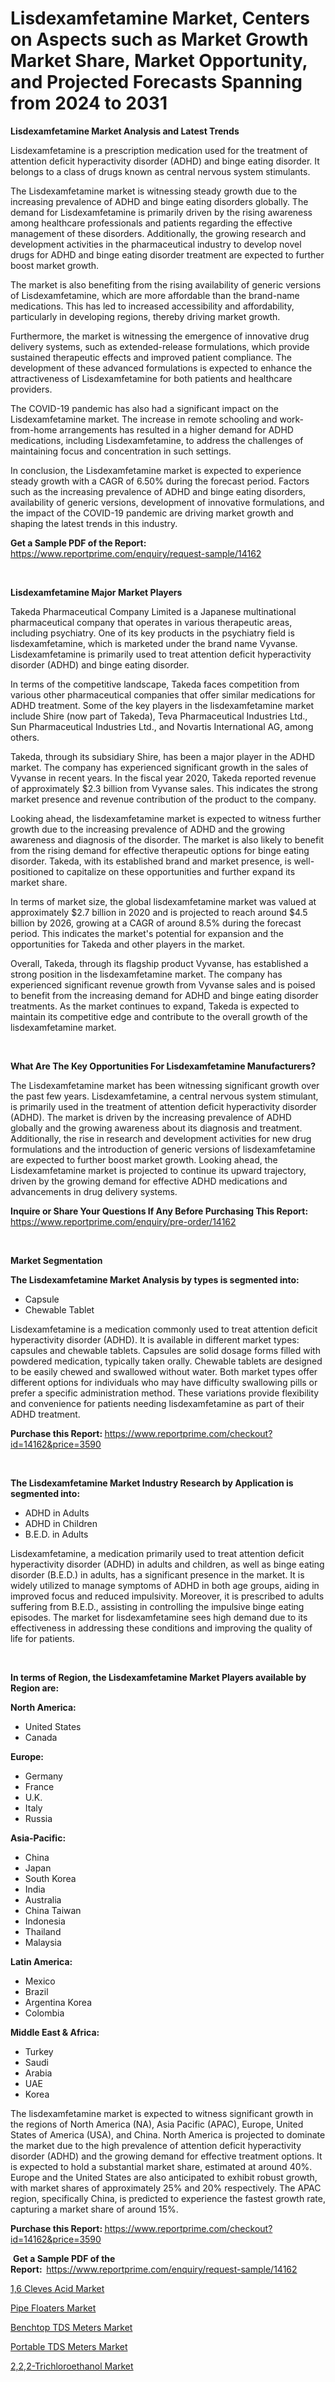 <p><h1>Lisdexamfetamine Market, Centers on Aspects such as Market Growth Market Share, Market Opportunity, and Projected Forecasts Spanning from 2024 to 2031</h1></p><p><strong>Lisdexamfetamine Market Analysis and Latest Trends</strong></p>
<p><p>Lisdexamfetamine is a prescription medication used for the treatment of attention deficit hyperactivity disorder (ADHD) and binge eating disorder. It belongs to a class of drugs known as central nervous system stimulants.</p><p>The Lisdexamfetamine market is witnessing steady growth due to the increasing prevalence of ADHD and binge eating disorders globally. The demand for Lisdexamfetamine is primarily driven by the rising awareness among healthcare professionals and patients regarding the effective management of these disorders. Additionally, the growing research and development activities in the pharmaceutical industry to develop novel drugs for ADHD and binge eating disorder treatment are expected to further boost market growth.</p><p>The market is also benefiting from the rising availability of generic versions of Lisdexamfetamine, which are more affordable than the brand-name medications. This has led to increased accessibility and affordability, particularly in developing regions, thereby driving market growth.</p><p>Furthermore, the market is witnessing the emergence of innovative drug delivery systems, such as extended-release formulations, which provide sustained therapeutic effects and improved patient compliance. The development of these advanced formulations is expected to enhance the attractiveness of Lisdexamfetamine for both patients and healthcare providers.</p><p>The COVID-19 pandemic has also had a significant impact on the Lisdexamfetamine market. The increase in remote schooling and work-from-home arrangements has resulted in a higher demand for ADHD medications, including Lisdexamfetamine, to address the challenges of maintaining focus and concentration in such settings.</p><p>In conclusion, the Lisdexamfetamine market is expected to experience steady growth with a CAGR of 6.50% during the forecast period. Factors such as the increasing prevalence of ADHD and binge eating disorders, availability of generic versions, development of innovative formulations, and the impact of the COVID-19 pandemic are driving market growth and shaping the latest trends in this industry.</p></p>
<p><strong>Get a Sample PDF of the Report:&nbsp;</strong> <a href="https://www.reportprime.com/enquiry/request-sample/14162">https://www.reportprime.com/enquiry/request-sample/14162</a></p>
<p>&nbsp;</p>
<p><strong>Lisdexamfetamine Major Market Players</strong></p>
<p><p>Takeda Pharmaceutical Company Limited is a Japanese multinational pharmaceutical company that operates in various therapeutic areas, including psychiatry. One of its key products in the psychiatry field is lisdexamfetamine, which is marketed under the brand name Vyvanse. Lisdexamfetamine is primarily used to treat attention deficit hyperactivity disorder (ADHD) and binge eating disorder.</p><p>In terms of the competitive landscape, Takeda faces competition from various other pharmaceutical companies that offer similar medications for ADHD treatment. Some of the key players in the lisdexamfetamine market include Shire (now part of Takeda), Teva Pharmaceutical Industries Ltd., Sun Pharmaceutical Industries Ltd., and Novartis International AG, among others.</p><p>Takeda, through its subsidiary Shire, has been a major player in the ADHD market. The company has experienced significant growth in the sales of Vyvanse in recent years. In the fiscal year 2020, Takeda reported revenue of approximately $2.3 billion from Vyvanse sales. This indicates the strong market presence and revenue contribution of the product to the company.</p><p>Looking ahead, the lisdexamfetamine market is expected to witness further growth due to the increasing prevalence of ADHD and the growing awareness and diagnosis of the disorder. The market is also likely to benefit from the rising demand for effective therapeutic options for binge eating disorder. Takeda, with its established brand and market presence, is well-positioned to capitalize on these opportunities and further expand its market share.</p><p>In terms of market size, the global lisdexamfetamine market was valued at approximately $2.7 billion in 2020 and is projected to reach around $4.5 billion by 2026, growing at a CAGR of around 8.5% during the forecast period. This indicates the market's potential for expansion and the opportunities for Takeda and other players in the market.</p><p>Overall, Takeda, through its flagship product Vyvanse, has established a strong position in the lisdexamfetamine market. The company has experienced significant revenue growth from Vyvanse sales and is poised to benefit from the increasing demand for ADHD and binge eating disorder treatments. As the market continues to expand, Takeda is expected to maintain its competitive edge and contribute to the overall growth of the lisdexamfetamine market.</p></p>
<p>&nbsp;</p>
<p><strong>What Are The Key Opportunities For Lisdexamfetamine Manufacturers?</strong></p>
<p><p>The Lisdexamfetamine market has been witnessing significant growth over the past few years. Lisdexamfetamine, a central nervous system stimulant, is primarily used in the treatment of attention deficit hyperactivity disorder (ADHD). The market is driven by the increasing prevalence of ADHD globally and the growing awareness about its diagnosis and treatment. Additionally, the rise in research and development activities for new drug formulations and the introduction of generic versions of lisdexamfetamine are expected to further boost market growth. Looking ahead, the Lisdexamfetamine market is projected to continue its upward trajectory, driven by the growing demand for effective ADHD medications and advancements in drug delivery systems.</p></p>
<p><strong>Inquire or Share Your Questions If Any Before Purchasing This Report:</strong> <a href="https://www.reportprime.com/enquiry/pre-order/14162">https://www.reportprime.com/enquiry/pre-order/14162</a></p>
<p>&nbsp;</p>
<p><strong>Market Segmentation</strong></p>
<p><strong>The Lisdexamfetamine Market Analysis by types is segmented into:</strong></p>
<p><ul><li>Capsule</li><li>Chewable Tablet</li></ul></p>
<p><p>Lisdexamfetamine is a medication commonly used to treat attention deficit hyperactivity disorder (ADHD). It is available in different market types: capsules and chewable tablets. Capsules are solid dosage forms filled with powdered medication, typically taken orally. Chewable tablets are designed to be easily chewed and swallowed without water. Both market types offer different options for individuals who may have difficulty swallowing pills or prefer a specific administration method. These variations provide flexibility and convenience for patients needing lisdexamfetamine as part of their ADHD treatment.</p></p>
<p><strong>Purchase this Report:&nbsp;</strong><a href="https://www.reportprime.com/checkout?id=14162&price=3590">https://www.reportprime.com/checkout?id=14162&price=3590</a></p>
<p>&nbsp;</p>
<p><strong>The Lisdexamfetamine Market Industry Research by Application is segmented into:</strong></p>
<p><ul><li>ADHD in Adults</li><li>ADHD in Children</li><li>B.E.D. in Adults</li></ul></p>
<p><p>Lisdexamfetamine, a medication primarily used to treat attention deficit hyperactivity disorder (ADHD) in adults and children, as well as binge eating disorder (B.E.D.) in adults, has a significant presence in the market. It is widely utilized to manage symptoms of ADHD in both age groups, aiding in improved focus and reduced impulsivity. Moreover, it is prescribed to adults suffering from B.E.D., assisting in controlling the impulsive binge eating episodes. The market for lisdexamfetamine sees high demand due to its effectiveness in addressing these conditions and improving the quality of life for patients.</p></p>
<p>&nbsp;</p>
<p><strong>In terms of Region, the Lisdexamfetamine Market Players available by Region are:</strong></p>
<p>
    <p> <strong> North America: </strong>
        <ul>
            <li>United States</li>
            <li>Canada</li>
        </ul>
        </p> 
    <p> <strong> Europe: </strong>
        <ul>
            <li>Germany</li>
            <li>France</li>
            <li>U.K.</li>
            <li>Italy</li>
            <li>Russia</li>
        </ul>
        </p> 
    <p> <strong> Asia-Pacific: </strong>
        <ul>
            <li>China</li>
            <li>Japan</li>
            <li>South Korea</li>
            <li>India</li>
            <li>Australia</li>
            <li>China Taiwan</li>
            <li>Indonesia</li>
            <li>Thailand</li>
            <li>Malaysia</li>
        </ul>
        </p> 
    <p> <strong> Latin America: </strong>
        <ul>
            <li>Mexico</li>
            <li>Brazil</li>
            <li>Argentina Korea</li>
            <li>Colombia</li>
        </ul>
        </p> 
    <p> <strong> Middle East & Africa: </strong>
        <ul>
            <li>Turkey</li>
            <li>Saudi</li>
            <li>Arabia</li>
            <li>UAE</li>
            <li>Korea</li>
        </ul>
    </p>
    </p>
<p><p>The lisdexamfetamine market is expected to witness significant growth in the regions of North America (NA), Asia Pacific (APAC), Europe, United States of America (USA), and China. North America is projected to dominate the market due to the high prevalence of attention deficit hyperactivity disorder (ADHD) and the growing demand for effective treatment options. It is expected to hold a substantial market share, estimated at around 40%. Europe and the United States are also anticipated to exhibit robust growth, with market shares of approximately 25% and 20% respectively. The APAC region, specifically China, is predicted to experience the fastest growth rate, capturing a market share of around 15%.</p></p>
<p><strong>Purchase this Report: </strong><a href="https://www.reportprime.com/checkout?id=14162&price=3590">https://www.reportprime.com/checkout?id=14162&price=3590</a></p>
<p>&nbsp;<strong>Get a Sample PDF of the Report:&nbsp;&nbsp;</strong><a href="https://www.reportprime.com/enquiry/request-sample/14162">https://www.reportprime.com/enquiry/request-sample/14162</a></p>
<p><strong></strong></p>
<p><p><a href="https://www.linkedin.com/pulse/16-cleves-acid-market-goal-estimating-size-future-growth-potential-lewre?trackingId=4f24uZt2SI6j%2FDwz71zAWQ%3D%3D">1,6 Cleves Acid Market</a></p><p><a href="https://www.linkedin.com/pulse/pipe-floaters-market-centers-aspects-growth-share-opportunity-dgp0e?trackingId=qORQZKtlTZ%2BUna3PV3KaHA%3D%3D">Pipe Floaters Market</a></p><p><a href="https://medium.com/@emmyrolfson8689/benchtop-tds-meters-market-comprehensive-assessment-by-type-application-and-geography-a0cfa16626b9">Benchtop TDS Meters Market</a></p><p><a href="https://medium.com/@emmyrolfson8689/portable-tds-meters-nbsp-market-focuses-on-market-share-size-and-projected-forecast-till-2030-ff7843a6b2e0">Portable TDS Meters Market</a></p><p><a href="https://www.linkedin.com/pulse/222-trichloroethanol-market-size-share-global-analysis-report-bufye?trackingId=L3Cl55xcTCy%2FY4I0%2FfTj%2Bg%3D%3D">2,2,2-Trichloroethanol Market</a></p></p>